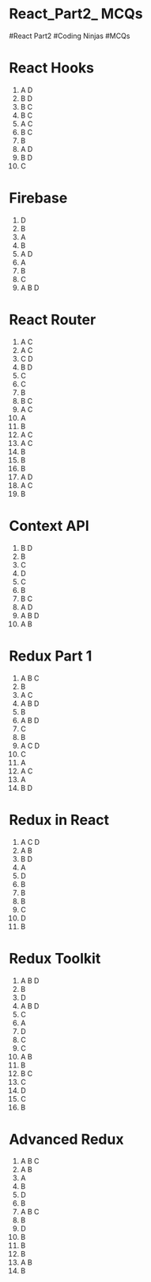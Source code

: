 # React_Part2_ MCQs

#React Part2 #Coding Ninjas #MCQs

# React Hooks
1. A D
2. B D
3. B C
4. B C
5. A C
6. B C
7. B
8. A D
9. B D
10. C

# Firebase
1. D
2. B
3. A
4. B
5. A D
6. A
7. B
8. C
9. A B D

# React Router
1. A C
2. A C
3. C D
4. B D
5. C
6. C
7. B
8. B C
9. A C
10. A
11. B
12. A C
13. A C
14. B
15. B
16. B
17. A D
18. A C
19. B

# Context API
1. B D
2. B
3. C
4. D
5. C
6. B
7. B C
8. A D
9. A B D
10. A B

# Redux Part 1
1. A B C
2. B
3. A C
4. A B D
5. B
6. A B D
7. C
8. B
9. A C D
10. C
11. A
12. A C
13. A
14. B D

# Redux in React
1. A C D
2. A B
3. B D
4. A
5. D
6. B
7. B
8. B
9. C
10. D
11. B

# Redux Toolkit
1. A B D
2. B
3. D
4. A B D
5. C
6. A
7. D
8. C
9. C
10. A B
11. B
12. B C
13. C
14. D
15. C
16. B

# Advanced Redux
1. A B C
2. A B
3. A
4. B
5. D
6. B
7. A B C
8. B
9. D
10. B
11. B
12. B
13. A B
14. B
